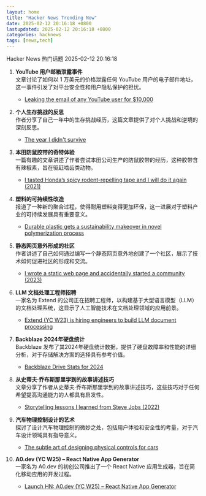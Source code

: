 ```yaml
---
layout: home
title: "Hacker News Trending Now"
date: 2025-02-12 20:16:18 +0800
lastupdated: 2025-02-12 20:16:18 +0800
categories: hacknews
tags: [news,tech]
---
```

Hacker News 热门话题 2025-02-12 20:16:18

1. **YouTube 用户邮箱泄露事件**  
   文章讨论了如何以 1 万美元的价格泄露任何 YouTube 用户的电子邮件地址，这一事件引发了对平台安全性和用户隐私保护的担忧。  
   - [Leaking the email of any YouTube user for $10,000](https://brutecat.com/articles/leaking-youtube-emails)

2. **个人生存挑战的反思**  
   作者分享了自己一年中的生存挑战经历，这篇文章提供了对个人挑战和逆境的深刻反思。  
   - [The year I didn't survive](https://bessstillman.substack.com/p/the-year-i-didnt-survive)

3. **本田防鼠胶带的奇特体验**  
   一篇有趣的文章讲述了作者尝试本田公司生产的防鼠胶带的经历，这种胶带含有辣椒素，旨在驱赶啮齿类动物。  
   - [I tasted Honda’s spicy rodent-repelling tape and I will do it again (2021)](https://haterade.substack.com/p/i-tasted-hondas-spicy-rodent-repelling)

4. **塑料的可持续性改造**  
   报道了一种新的聚合过程，使得耐用塑料变得更加环保，这一进展对于塑料产业的可持续发展具有重要意义。  
   - [Durable plastic gets a sustainability makeover in novel polymerization process](https://phys.org/news/2025-01-durable-plastic-sustainability-makeover-polymerization.html)

5. **静态网页意外形成的社区**  
   作者讲述了自己如何通过编写一个静态网页意外地创建了一个社区，展示了技术如何促进社区的形成和交流。  
   - [I wrote a static web page and accidentally started a community (2023)](https://localfirstweb.dev/blog/2023-05-29-i-wrote-a-static-web-page)

6. **LLM 文档处理工程师招聘**  
   一家名为 Extend 的公司正在招聘工程师，以构建基于大型语言模型（LLM）的文档处理系统，这显示了人工智能技术在文档处理领域的应用前景。  
   - [Extend (YC W23) is hiring engineers to build LLM document processing](https://jobs.ashbyhq.com/extend/9d4d8974-bd9b-432d-84ec-8268e5a8ed37)

7. **Backblaze 2024年硬盘统计**  
   Backblaze 发布了其2024年硬盘统计数据，提供了硬盘故障率和性能的详细分析，对于存储解决方案的选择具有参考价值。  
   - [Backblaze Drive Stats for 2024](https://www.backblaze.com/blog/backblaze-drive-stats-for-2024/)

8. **从史蒂夫·乔布斯那里学到的故事讲述技巧**  
   文章分享了作者从史蒂夫·乔布斯那里学到的故事讲述技巧，这些技巧对于任何希望提高沟通能力的人都具有启发性。  
   - [Storytelling lessons I learned from Steve Jobs (2022)](https://www.fastcompany.com/90747313/steve-jobs-lessons-tony-fadell-build-book-excerpt)

9. **汽车物理控制设计的艺术**  
   探讨了设计汽车物理控制的微妙之处，包括用户体验和安全性的考量，对于汽车设计领域具有指导意义。  
   - [The subtle art of designing physical controls for cars](https://www.theturnsignalblog.com/the-subtle-art-of-designing-physical-control-for-cars/)

10. **A0.dev (YC W25) – React Native App Generator**  
    一家名为 A0.dev 的初创公司推出了一个 React Native 应用生成器，旨在简化移动应用的开发过程。  
    - [Launch HN: A0.dev (YC W25) – React Native App Generator](https://news.ycombinator.com/item?id=43015267)